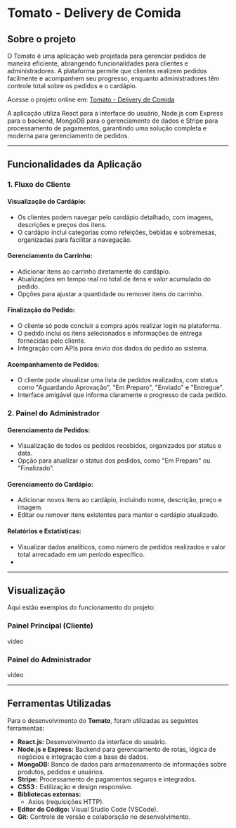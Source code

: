 # Tomato - Delivery de Comida

## Sobre o projeto
O Tomato é uma aplicação web projetada para gerenciar pedidos de maneira eficiente, abrangendo funcionalidades para clientes e administradores. A plataforma permite que clientes realizem pedidos facilmente e acompanhem seu progresso, enquanto administradores têm controle total sobre os pedidos e o cardápio.

Acesse o projeto online em: [Tomato - Delivery de Comida]([https://ll-burguer.vercel.app/](https://tomato-0502.onrender.com/))

A aplicação utiliza React para a interface do usuário, Node.js com Express para o backend, MongoDB para o gerenciamento de dados e Stripe para processamento de pagamentos, garantindo uma solução completa e moderna para gerenciamento de pedidos.

---

## Funcionalidades da Aplicação

### 1. Fluxo do Cliente

#### Visualização do Cardápio:
- Os clientes podem navegar pelo cardápio detalhado, com imagens, descrições e preços dos itens.
- O cardápio inclui categorias como refeições, bebidas e sobremesas, organizadas para facilitar a navegação.

#### Gerenciamento do Carrinho:
- Adicionar itens ao carrinho diretamente do cardápio.
- Atualizações em tempo real no total de itens e valor acumulado do pedido.
- Opções para ajustar a quantidade ou remover itens do carrinho.

#### Finalização do Pedido:
- O cliente só pode concluir a compra após realizar login na plataforma.
- O pedido inclui os itens selecionados e informações de entrega fornecidas pelo cliente.
- Integração com APIs para envio dos dados do pedido ao sistema.

#### Acompanhamento de Pedidos:
- O cliente pode visualizar uma lista de pedidos realizados, com status como "Aguardando Aprovação", "Em Preparo", "Enviado" e "Entregue".
- Interface amigável que informa claramente o progresso de cada pedido.

### 2. Painel do Administrador

#### Gerenciamento de Pedidos:
- Visualização de todos os pedidos recebidos, organizados por status e data.
- Opção para atualizar o status dos pedidos, como "Em Preparo" ou "Finalizado".

#### Gerenciamento do Cardápio:
- Adicionar novos itens ao cardápio, incluindo nome, descrição, preço e imagem.
- Editar ou remover itens existentes para manter o cardápio atualizado.

#### Relatórios e Estatísticas:
- Visualizar dados analíticos, como número de pedidos realizados e valor total arrecadado em um período específico.
- 
---

## Visualização

Aqui estão exemplos do funcionamento do projeto:

### Painel Principal (Cliente)
video

### Painel do Administrador
video

---

## Ferramentas Utilizadas

Para o desenvolvimento do **Tomato**, foram utilizadas as seguintes ferramentas:

- **React.js:** Desenvolvimento da interface do usuário.
- **Node.js e Express:** Backend para gerenciamento de rotas, lógica de negócios e integração com a base de dados.
- **MongoDB:** Banco de dados para armazenamento de informações sobre produtos, pedidos e usuários.
- **Stripe:** Processamento de pagamentos seguros e integrados.
- **CSS3 :** Estilização e design responsivo.
- **Bibliotecas externas:**
  - Axios (requisições HTTP).
- **Editor de Código:** Visual Studio Code (VSCode).
- **Git:** Controle de versão e colaboração no desenvolvimento.
